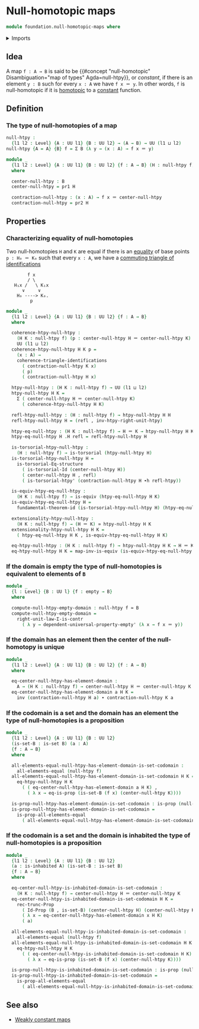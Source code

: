 # Null-homotopic maps

```agda
module foundation.null-homotopic-maps where
```

<details><summary>Imports</summary>

```agda
open import foundation.commuting-triangles-of-identifications
open import foundation.dependent-pair-types
open import foundation.empty-types
open import foundation.fundamental-theorem-of-identity-types
open import foundation.homotopy-induction
open import foundation.identity-types
open import foundation.inhabited-types
open import foundation.negation
open import foundation.propositional-truncations
open import foundation.propositions
open import foundation.sets
open import foundation.structure-identity-principle
open import foundation.torsorial-type-families
open import foundation.type-arithmetic-dependent-pair-types
open import foundation.unit-type
open import foundation.universal-property-empty-type
open import foundation.universe-levels

open import foundation-core.contractible-types
open import foundation-core.equivalences
open import foundation-core.function-types
open import foundation-core.homotopies
```

</details>

## Idea

A map `f : A → B` is said to be
{{#concept "null-homotopic" Disambiguation="map of types" Agda=null-htpy}}, or
_constant_, if there is an element `y : B` such for every `x : A` we have
`f x ＝ y`. In other words, `f` is null-homotopic if it is
[homotopic](foundation-core.homotopies.md) to a
[constant](foundation-core.constant-maps.md) function.

## Definition

### The type of null-homotopies of a map

```agda
null-htpy :
  {l1 l2 : Level} {A : UU l1} {B : UU l2} → (A → B) → UU (l1 ⊔ l2)
null-htpy {A = A} {B} f = Σ B (λ y → (x : A) → f x ＝ y)

module _
  {l1 l2 : Level} {A : UU l1} {B : UU l2} {f : A → B} (H : null-htpy f)
  where

  center-null-htpy : B
  center-null-htpy = pr1 H

  contraction-null-htpy : (x : A) → f x ＝ center-null-htpy
  contraction-null-htpy = pr2 H
```

## Properties

### Characterizing equality of null-homotopies

Two null-homotopies `H` and `K` are equal if there is an
[equality](foundation-core.identity-types.md) of base points `p : H₀ ＝ K₀` such
that every `x : A`, we have a
[commuting triangle of identifications](foundation.commuting-triangles-of-identifications.md)

```text
        f x
        / \
   H₁x /   \ K₁x
      ∨     ∨
    H₀ ----> K₀.
         p
```

```agda
module _
  {l1 l2 : Level} {A : UU l1} {B : UU l2} {f : A → B}
  where

  coherence-htpy-null-htpy :
    (H K : null-htpy f) (p : center-null-htpy H ＝ center-null-htpy K) →
    UU (l1 ⊔ l2)
  coherence-htpy-null-htpy H K p =
    (x : A) →
    coherence-triangle-identifications
      ( contraction-null-htpy K x)
      ( p)
      ( contraction-null-htpy H x)

  htpy-null-htpy : (H K : null-htpy f) → UU (l1 ⊔ l2)
  htpy-null-htpy H K =
    Σ ( center-null-htpy H ＝ center-null-htpy K)
      ( coherence-htpy-null-htpy H K)

  refl-htpy-null-htpy : (H : null-htpy f) → htpy-null-htpy H H
  refl-htpy-null-htpy H = (refl , inv-htpy-right-unit-htpy)

  htpy-eq-null-htpy : (H K : null-htpy f) → H ＝ K → htpy-null-htpy H K
  htpy-eq-null-htpy H .H refl = refl-htpy-null-htpy H

  is-torsorial-htpy-null-htpy :
    (H : null-htpy f) → is-torsorial (htpy-null-htpy H)
  is-torsorial-htpy-null-htpy H =
    is-torsorial-Eq-structure
      ( is-torsorial-Id (center-null-htpy H))
      ( center-null-htpy H , refl)
      ( is-torsorial-htpy' (contraction-null-htpy H ∙h refl-htpy))

  is-equiv-htpy-eq-null-htpy :
    (H K : null-htpy f) → is-equiv (htpy-eq-null-htpy H K)
  is-equiv-htpy-eq-null-htpy H =
    fundamental-theorem-id (is-torsorial-htpy-null-htpy H) (htpy-eq-null-htpy H)

  extensionality-htpy-null-htpy :
    (H K : null-htpy f) → (H ＝ K) ≃ htpy-null-htpy H K
  extensionality-htpy-null-htpy H K =
    ( htpy-eq-null-htpy H K , is-equiv-htpy-eq-null-htpy H K)

  eq-htpy-null-htpy : (H K : null-htpy f) → htpy-null-htpy H K → H ＝ K
  eq-htpy-null-htpy H K = map-inv-is-equiv (is-equiv-htpy-eq-null-htpy H K)
```

### If the domain is empty the type of null-homotopies is equivalent to elements of `B`

```agda
module _
  {l : Level} {B : UU l} {f : empty → B}
  where

  compute-null-htpy-empty-domain : null-htpy f ≃ B
  compute-null-htpy-empty-domain =
    right-unit-law-Σ-is-contr
      ( λ y → dependent-universal-property-empty' (λ x → f x ＝ y))
```

### If the domain has an element then the center of the null-homotopy is unique

```agda
module _
  {l1 l2 : Level} {A : UU l1} {B : UU l2} {f : A → B}
  where

  eq-center-null-htpy-has-element-domain :
    A → (H K : null-htpy f) → center-null-htpy H ＝ center-null-htpy K
  eq-center-null-htpy-has-element-domain a H K =
    inv (contraction-null-htpy H a) ∙ contraction-null-htpy K a
```

### If the codomain is a set and the domain has an element the type of null-homotopies is a proposition

```agda
module _
  {l1 l2 : Level} {A : UU l1} {B : UU l2}
  (is-set-B : is-set B) (a : A)
  {f : A → B}
  where

  all-elements-equal-null-htpy-has-element-domain-is-set-codomain :
    all-elements-equal (null-htpy f)
  all-elements-equal-null-htpy-has-element-domain-is-set-codomain H K =
    eq-htpy-null-htpy H K
      ( ( eq-center-null-htpy-has-element-domain a H K) ,
        ( λ x → eq-is-prop (is-set-B (f x) (center-null-htpy K))))

  is-prop-null-htpy-has-element-domain-is-set-codomain : is-prop (null-htpy f)
  is-prop-null-htpy-has-element-domain-is-set-codomain =
    is-prop-all-elements-equal
      ( all-elements-equal-null-htpy-has-element-domain-is-set-codomain)
```

### If the codomain is a set and the domain is inhabited the type of null-homotopies is a proposition

```agda
module _
  {l1 l2 : Level} {A : UU l1} {B : UU l2}
  (a : is-inhabited A) (is-set-B : is-set B)
  {f : A → B}
  where

  eq-center-null-htpy-is-inhabited-domain-is-set-codomain :
    (H K : null-htpy f) → center-null-htpy H ＝ center-null-htpy K
  eq-center-null-htpy-is-inhabited-domain-is-set-codomain H K =
    rec-trunc-Prop
      ( Id-Prop (B , is-set-B) (center-null-htpy H) (center-null-htpy K))
      ( λ x → eq-center-null-htpy-has-element-domain x H K)
      ( a)

  all-elements-equal-null-htpy-is-inhabited-domain-is-set-codomain :
    all-elements-equal (null-htpy f)
  all-elements-equal-null-htpy-is-inhabited-domain-is-set-codomain H K =
    eq-htpy-null-htpy H K
      ( ( eq-center-null-htpy-is-inhabited-domain-is-set-codomain H K) ,
        ( λ x → eq-is-prop (is-set-B (f x) (center-null-htpy K))))

  is-prop-null-htpy-is-inhabited-domain-is-set-codomain : is-prop (null-htpy f)
  is-prop-null-htpy-is-inhabited-domain-is-set-codomain =
    is-prop-all-elements-equal
      ( all-elements-equal-null-htpy-is-inhabited-domain-is-set-codomain)
```

## See also

- [Weakly constant maps](foundation.weakly-constant-maps.md)
